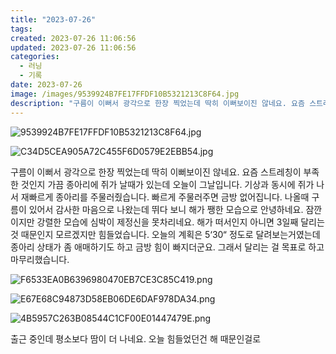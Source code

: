 ```yaml
---
title: "2023-07-26"
tags:
created: 2023-07-26 11:06:56
updated: 2023-07-26 11:06:56
categories:
  - 러닝
  - 기록
date: 2023-07-26
image: /images/9539924B7FE17FFDF10B5321213C8F64.jpg
description: "구름이 이뻐서 광각으로 한장 찍었는데 딱히 이뻐보이진 않네요. 요즘 스트레칭이 부족한 것인지 가끔 종아리에 쥐가 날때가 있는데 오늘이 그날입니다. 기상과 동시에 쥐가 나서 재빠르게 종아리를 주물러줬습니다. 빠르게 주물러주면 금방 없어집니다. 나올때 구름이 있어서 감사한 마음으로 나왔는데"
---
```


![9539924B7FE17FFDF10B5321213C8F64.jpg](/images/9539924B7FE17FFDF10B5321213C8F64.jpg)
 
 

 
 ![C34D5CEA905A72C455F6D0579E2EBB54.jpg](/images/C34D5CEA905A72C455F6D0579E2EBB54.jpg)
 
 

구름이 이뻐서 광각으로 한장 찍었는데 딱히 이뻐보이진 않네요.
요즘 스트레칭이 부족한 것인지 가끔 종아리에 쥐가 날때가 있는데 오늘이 그날입니다. 기상과 동시에 쥐가 나서 재빠르게 종아리를 주물러줬습니다. 빠르게 주물러주면 금방 없어집니다.
나올때 구름이 있어서 감사한 마음으로 나왔는데 뛰다 보니 해가 쨍한 모습으로 안녕하네요. 잠깐이지만 강렬한 모습에 심박이 제정신을 못차리네요. 해가 떠서인지 아니면 3일째 달리는 것 때문인지 모르겠지만 힘들었습니다.
오늘의 계획은 5‘30“ 정도로 달려보는거였는데 종아리 상태가 좀 애매하기도 하고 금방 힘이 빠지더군요. 그래서 달리는 걸 목표로 하고 마무리했습니다.

 
 ![F6533EA0B6396980470EB7CE3C85C419.png](/images/F6533EA0B6396980470EB7CE3C85C419.png)
 
 

 
 ![E67E68C94873D58EB06DE6DAF978DA34.png](/images/E67E68C94873D58EB06DE6DAF978DA34.png)
 
 

 
 ![4B5957C263B08544C1CF00E01447479E.png](/images/4B5957C263B08544C1CF00E01447479E.png)
 
 

출근 중인데 평소보다 땀이 더 나네요. 오늘 힘들었던건 해 때문인걸로
